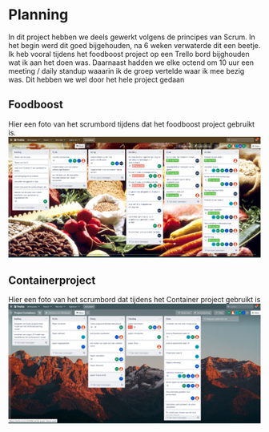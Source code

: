 # Planning

In dit project hebben we deels gewerkt volgens de principes van Scrum. 
In het begin werd dit goed bijgehouden, na 6 weken verwaterde dit een beetje. Ik heb vooral tijdens het foodboost project op een Trello bord bijghouden wat ik aan het doen was.
Daarnaast hadden we elke octend om 10 uur een meeting / daily standup waaarin ik de groep vertelde waar ik mee bezig was. Dit hebben we wel door het hele project gedaan

## Foodboost
Hier een foto van het scrumbord tijdens dat het foodboost project gebruikt is.
![Scrumbord foodboost](https://github.com/Bram-tenCate/Minor-datascience/blob/main/scrum%20foodboost.png)

## Containerproject
Hier een foto van het scrumbord dat tijdens het Container project gebruikt is
![Scrumbord foodboost](https://github.com/Bram-tenCate/Minor-datascience/blob/main/scrum%20containerproject.png)
